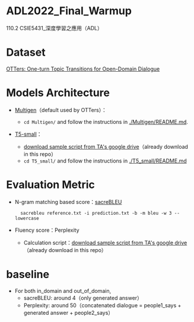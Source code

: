 # ADL2022_Final_Warmup
110.2 CSIE5431_深度學習之應用（ADL）


# Dataset

[OTTers: One-turn Topic Transitions for Open-Domain Dialogue](https://github.com/karinseve/OTTers)



# Models Architecture

- [Multigen](https://github.com/cdjhz/multigen)（default used by OTTers）：

    - `cd Multigen/` and follow the instructions in [./Multigen/README.md](./Multigen/README.md).

- [T5-small](https://github.com/google-research/text-to-text-transfer-transformer)：

    - [download sample script from TA's google drive](https://drive.google.com/drive/folders/1w3dlUWpFTQz5EVVeKdIM_5bmKTsJsdGu)（already download in this repo）
    - `cd T5_small/` and follow the instructions in [./T5_small/README.md](./T5_small/README.md)



# Evaluation Metric

- N-gram matching based score：[sacreBLEU](https://github.com/mjpost/sacrebleu)

        sacrebleu reference.txt -i prediction.txt -b -m bleu -w 3 --lowercase 


- Fluency score：Perplexity

    - Calculation script：[download sample script from TA's google drive](https://drive.google.com/drive/folders/1w3dlUWpFTQz5EVVeKdIM_5bmKTsJsdGu)（already download in this repo）



# baseline

- For both in_domain and out_of_domain,
    - sacreBLEU: around 4（only generated answer）
    - Perplexity: around 50（concatenated dialogue = people1_says + generated answer + people2_says）
